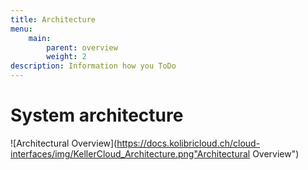 ```yaml
---
title: Architecture
menu:
    main:
        parent: overview
        weight: 2
description: Information how you ToDo
---
```


# System architecture
![Architectural Overview](https://docs.kolibricloud.ch/cloud-interfaces/img/KellerCloud_Architecture.png"Architectural Overview")

